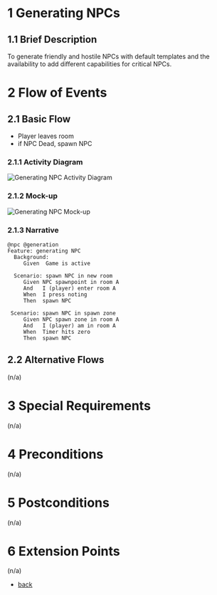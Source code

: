 # 1 Generating NPCs

## 1.1 Brief Description
To generate friendly and hostile NPCs with default templates and the availability to add different capabilities for critical NPCs.

# 2 Flow of Events
## 2.1 Basic Flow
- Player leaves room
- if NPC Dead, spawn NPC

### 2.1.1 Activity Diagram
![Generating NPC Activity Diagram](https://albgei.github.io/gamedevs/UCs/UC6%20Activity%20Diagram.png)

### 2.1.2 Mock-up
![Generating NPC Mock-up](https://albgei.github.io/gamedevs/UCs/UC6%20Mark-up.jpg)

### 2.1.3 Narrative
```gherkin
@npc @generation
Feature: generating NPC
  Background:
     Given  Game is active

  Scenario: spawn NPC in new room
     Given NPC spawnpoint in room A
     And   I (player) enter room A
     When  I press noting
     Then  spawn NPC
     
 Scenario: spawn NPC in spawn zone
     Given NPC spawn zone in room A
     And   I (player) am in room A
     When  Timer hits zero
     Then  spawn NPC
```

## 2.2 Alternative Flows
(n/a)

# 3 Special Requirements
(n/a)

# 4 Preconditions
(n/a)

# 5 Postconditions
(n/a)
 
# 6 Extension Points
(n/a)

- [back](https://albgei.github.io/gamedevs/blog-2021-10-28)




<script src="https://utteranc.es/client.js"
        repo="albgei/gamedevs"
        issue-term="pathname"
        label="commentary_"
        theme="github-dark"
        crossorigin="anonymous"
        async>
